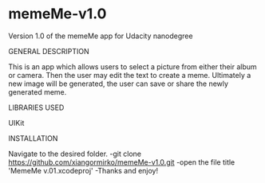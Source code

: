 # memeMe-v1.0
Version 1.0 of the memeMe app for Udacity nanodegree

GENERAL DESCRIPTION

This is an app which allows users to select a picture from either their album or camera. Then the user may edit the text to create a meme. Ultimately a new image will be generated, the user can save or share the newly generated meme.

LIBRARIES USED

UIKit

INSTALLATION

Navigate to the desired folder.
-git clone https://github.com/xiangormirko/memeMe-v1.0.git
-open the file title 'MemeMe v.01.xcodeproj'
-Thanks and enjoy!
